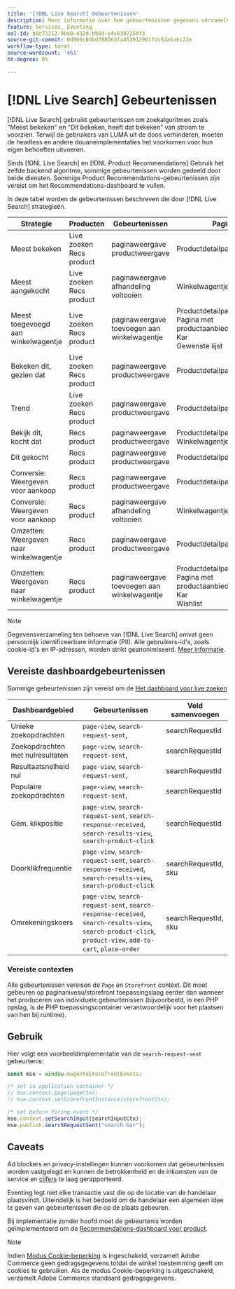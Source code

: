 ```yaml
---
title: '[!DNL Live Search] Gebeurtenissen'
description: Meer informatie over hoe gebeurtenissen gegevens verzamelen voor [!DNL Live Search].
feature: Services, Eventing
exl-id: b0c72212-9be0-432d-bb8d-e4c639225df3
source-git-commit: 0d966c8dbd788563fa453912961fdc62a5a6c23e
workflow-type: tm+mt
source-wordcount: '461'
ht-degree: 0%

---
```


# [!DNL Live Search] Gebeurtenissen

[!DNL Live Search] gebruikt gebeurtenissen om zoekalgoritmen zoals &quot;Meest bekeken&quot; en &quot;Dit bekeken, heeft dat bekeken&quot; van stroom te voorzien. Terwijl de gebruikers van LUMA uit de doos verhinderen, moeten de headless en andere douaneimplementaties het voorkomen voor hun eigen behoeften uitvoeren.

Sinds [!DNL Live Search] en [!DNL Product Recommendations] Gebruik het zelfde backend algoritme, sommige gebeurtenissen worden gedeeld door beide diensten. Sommige Product Recommendations-gebeurtenissen zijn vereist om het Recommendations-dashboard te vullen.

In deze tabel worden de gebeurtenissen beschreven die door [!DNL Live Search] strategieën.

| Strategie | Producten | Gebeurtenissen | Pagina |
| --- | --- | --- | ---|
| Meest bekeken | Live zoeken<br>Recs product | paginaweergave<br>productweergave | Productdetailpagina |
| Meest aangekocht | Live zoeken<br>Recs product | paginaweergave<br>afhandeling voltooien | Winkelwagentje/Afhandeling |
| Meest toegevoegd aan winkelwagentje | Live zoeken<br>Recs product | paginaweergave<br>toevoegen aan winkelwagentje | Productdetailpagina<br>Pagina met productaanbiedingen<br>Kar<br>Gewenste lijst |
| Bekeken dit, gezien dat | Live zoeken<br>Recs product | paginaweergave<br>productweergave | Productdetailpagina |
| Trend | Live zoeken<br>Recs product | paginaweergave<br>productweergave | Productdetailpagina |
| Bekijk dit, kocht dat | Recs product | paginaweergave<br>productweergave | Productdetailpagina<br>Winkelwagentje/Afhandeling |
| Dit gekocht | Recs product | paginaweergave<br>productweergave | Productdetailpagina |
| Conversie: Weergeven voor aankoop | Recs product | paginaweergave<br>productweergave | Productdetailpagina |
| Conversie: Weergeven voor aankoop | Recs product | paginaweergave<br>afhandeling voltooien | Winkelwagentje/Afhandeling |
| Omzetten: Weergeven naar winkelwagentje | Recs product | paginaweergave<br>productweergave | Productdetailpagina |
| Omzetten: Weergeven naar winkelwagentje | Recs product | paginaweergave<br>toevoegen aan winkelwagentje | Productdetailpagina<br>Pagina met productaanbiedingen<br>Kar<br>Wishlist |

>[!NOTE]
>
>Gegevensverzameling ten behoeve van [!DNL Live Search] omvat geen persoonlijk identificeerbare informatie (PII). Alle gebruikers-id&#39;s, zoals cookie-id&#39;s en IP-adressen, worden strikt geanonimiseerd. [Meer informatie](https://www.adobe.com/privacy/experience-cloud.html).

## Vereiste dashboardgebeurtenissen

Sommige gebeurtenissen zijn vereist om de [Het dashboard voor live zoeken](performance.md)

| Dashboardgebied | Gebeurtenissen | Veld samenvoegen |
| ------------------- | ------------- | ---------- |
| Unieke zoekopdrachten | `page-view`, `search-request-sent`, | searchRequestId |
| Zoekopdrachten met nulresultaten | `page-view`, `search-request-sent`, | searchRequestId |
| Resultaatsnelheid nul | `page-view`, `search-request-sent`, | searchRequestId |
| Populaire zoekopdrachten | `page-view`, `search-request-sent`, | searchRequestId |
| Gem. klikpositie | `page-view`, `search-request-sent`, `search-response-received`, `search-results-view`, `search-product-click` | searchRequestId |
| Doorklikfrequentie | `page-view`, `search-request-sent`, `search-response-received`, `search-results-view`, `search-product-click` | searchRequestId, sku |
| Omrekeningskoers | `page-view`, `search-request-sent`, `search-response-received`, `search-results-view`, `search-product-click`, `product-view`, `add-to-cart`, `place-order` | searchRequestId, sku |

### Vereiste contexten

Alle gebeurtenissen vereisen de `Page` en `Storefront` context. Dit moet gebeuren op paginaniveau/storefront toepassingslaag eerder dan wanneer het produceren van individuele gebeurtenissen (bijvoorbeeld, in een PHP opslag, is de PHP toepassingscontainer verantwoordelijk voor het plaatsen van hen bij runtime).

## Gebruik

Hier volgt een voorbeeldimplementatie van de `search-request-sent` gebeurtenis:

```javascript
const mse = window.magentoStorefrontEvents;

/* set in application container */
// mse.context.page(pageCtx);
// mse.context.setStorefrontInstance(storefrontCtx);

/* set before firing event */
mse.context.setSearchInput(searchInputCtx);
mse.publish.searchRequestSent("search-bar");
```

## Caveats

Ad blockers en privacy-instellingen kunnen voorkomen dat gebeurtenissen worden vastgelegd en kunnen de betrokkenheid en de inkomsten van de service en [cijfers](workspace.md) te laag gerapporteerd.

Eventing legt niet elke transactie vast die op de locatie van de handelaar plaatsvindt. Uiteindelijk is het bedoeld om de handelaar een algemeen idee te geven van gebeurtenissen die op de plaats gebeuren.

Bij implementatie zonder hoofd moet de gebeurtenis worden geïmplementeerd om de [Recommendations-dashboard voor product](../product-recommendations/events.md).

>[!NOTE]
>
>Indien [Modus Cookie-beperking](https://experienceleague.adobe.com/docs/commerce-admin/start/compliance/privacy/compliance-cookie-law.html) is ingeschakeld, verzamelt Adobe Commerce geen gedragsgegevens totdat de winkel toestemming geeft om cookies te gebruiken. Als de modus Cookie-beperking is uitgeschakeld, verzamelt Adobe Commerce standaard gedragsgegevens.
